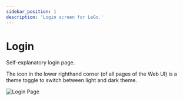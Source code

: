```yaml
---
sidebar_position: 1
description: 'Login screen for LeGo.'
---
```


# Login

Self-explanatory login page.

The icon in the lower righthand corner (of all pages of the Web UI) is a theme 
toggle to switch between light and dark theme.

![Login Page](/img/screenshots/login.png)
